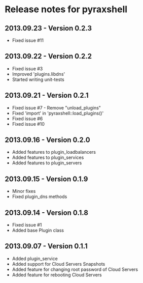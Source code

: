 Release notes for pyraxshell
=======

## 2013.09.23 - Version 0.2.3
  * Fixed issue #11

## 2013.09.22 - Version 0.2.2
  * Fixed issue #3
  * Improved 'plugins.libdns'
  * Started writing unit-tests 

## 2013.09.21 - Version 0.2.1
  * Fixed issue #7 - Remove "unload_plugins"
  * Fixed 'import' in 'pyraxshell::load_plugins()'
  * Fixed issue #6
  * Fixed issue #10

## 2013.09.16 - Version 0.2.0
  * Added features to plugin_loadbalancers
  * Added features to plugin_services
  * Added features to plugin_servers

## 2013.09.15 - Version 0.1.9
  * Minor fixes
  * Fixed plugin_dns methods
  
## 2013.09.14 - Version 0.1.8
  * Fixed issue #1
  * Added base Plugin class

## 2013.09.07 - Version 0.1.1
  * Added plugin_service
  * Added support for Cloud Servers Snapshots
  * Added feature for changing root password of Cloud Servers
  * Added feature for rebooting Cloud Servers
